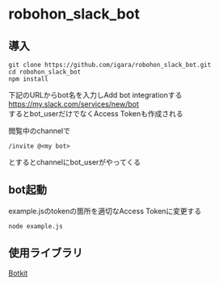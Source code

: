 # robohon_slack_bot

## 導入

```
git clone https://github.com/igara/robohon_slack_bot.git
cd robohon_slack_bot
npm install
```

下記のURLからbot名を入力しAdd bot integrationする
https://my.slack.com/services/new/bot  
するとbot_userだけでなくAccess Tokenも作成される  

閲覧中のchannelで
```
/invite @<my bot>
```
とするとchannelにbot_userがやってくる

## bot起動

example.jsのtokenの箇所を適切なAccess Tokenに変更する

```
node example.js
```

## 使用ライブラリ

[Botkit](https://github.com/howdyai/botkit)  


